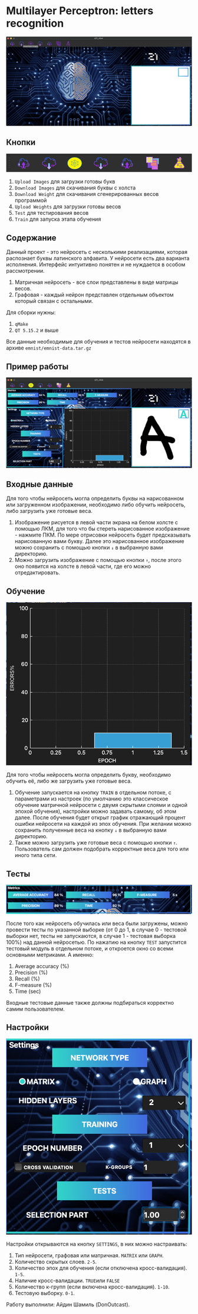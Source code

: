 # Multilayer Perceptron: letters recognition

![logo](./images/title.png)


## Кнопки

![settings](./images/keyboards.png)
1. `Upload Images` для загрузки готовы букв
2. `Download Images` для скачивания буквы с холста
3. `Download Weight` для скачивания сгенерированных весов программой
4. `Upload Weights` для загрузки готовы весов
5. `Test` для тестирования весов
6. `Train` для запуска этапа обучения
## Содержание

Данный проект - это нейросеть с несколькими реализациями, которая распознает буквы латинского алфавита.
У нейросети есть два варианта исполнения. Интерфейс интуитивно понятен и не нуждается в особом рассмотрении.
1. Матричная нейросеть - все слои представлены в виде матрицы весов.
2. Графовая - каждый нейрон представлен отдельным объектом который связан с остальными.

Для сборки нужны:
1. `qMake`
2. `QT 5.15.2` и выше

Все данные необходимые для обучения и тестов нейросети находятся в архиве `emnist/emnist-data.tar.gz`

## Пример работы

![preview](./images/preview.png)
    
## Входные данные

Для того чтобы нейросеть могла определить буквы на нарисованном или загруженном изображении, необходимо либо обучить
нейросеть, либо загрузить уже готовые веса.
1. Изображение рисуется  в левой части экрана на белом холсте с помощью ЛКМ, для того что бы стереть
 нарисованное изображение - нажмите ПКМ. По мере отрисовки нейросеть будет предсказывать нарисованную вами букву.
 Далее это нарисованное изображение можно сохранить с помощью кнопки `↓` в выбранную вами директорию.
2. Можно загрузить изображение с помощью кнопки `↑`, после этого оно появится на холсте в левой части,
  где его можно отредактировать.

## Обучение

![train](./images/train.png)

Для того чтобы нейросеть могла определить букву, необходимо обучить её, либо же загрузить уже готовые веса.

1. Обучение запускается на кнопку `TRAIN` в отдельном потоке, с параметрами из настроек (по умолчанию это классическое 
обучение матричной нейросети с двумя скрытыми слоями и одной эпохой обучения), настройки можно задавать самому,
об этом далее. После обучения будет открыт график отражающий процент ошибки нейросети на каждой из эпох обучения.
При желании можно сохранить полученные веса на кнопку  `↓` в выбранную вами директорию.
2. Также можно загрузить уже готовые веса c помощью кнопки `↑`. Пользователь сам должен подобрать корректные веса
для того или иного типа сети.

## Тесты

![test](./images/test.png)

После того как нейросеть обучилась или веса были загружены, можно провести тесты по указанной выборке
(от 0 до 1, в случае 0 - тестовой выборки нет, тесты не запускаются, в случае 1 - тестовая выборка 100%)
над данной нейросетью.
По нажатию на кнопку `TEST` запустится тестовый модуль в отдельном потоке, и откроется окно со всеми основными 
метриками. А именно:
1. Average accuracy (%)
2. Precision (%)
3. Recall (%)
4. F-measure (%)
5. Time (sec)

Входные тестовые данные также должны подбираться корректно самим пользователем.

## Настройки 

![settings](./images/settings.png)

Настройки открываются на кнопку `SETTINGS`, в них можно настраивать:
1. Тип нейросети, графовая или матричная. `MATRIX` или `GRAPH`.
2. Количество скрытых слоев. `2-5`.
3. Количество эпох для обучения (если отключена кросс-валидация). `1-5`.
4. Наличие кросс-валидации. `TRUE`или `FALSE`
5. Количество к-групп (если включена кросс-валидация). `1-10`.
6. Тестовую выборку. `0-1`.

Работу выполнили: Айдин Шамиль (DonOutcast).
